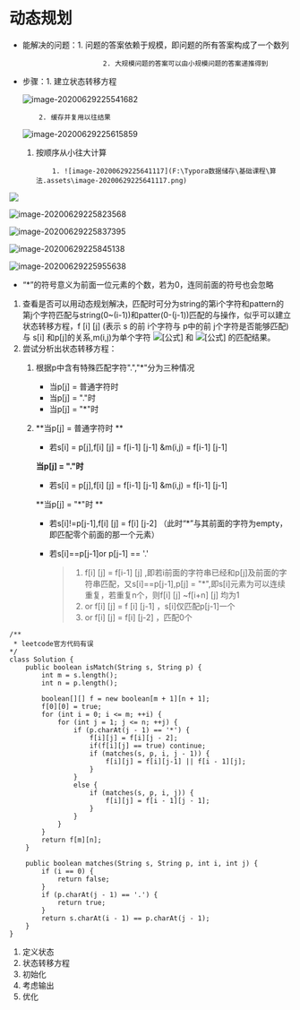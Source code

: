 # 动态规划

*   能解决的问题：1. 问题的答案依赖于规模，即问题的所有答案构成了一个数列

    ```
      					2. 大规模问题的答案可以由小规模问题的答案递推得到
    ```
*   步骤：1. 建立状态转移方程

    ![image-20200629225541682](F:%5CTypora%E6%95%B0%E6%8D%AE%E5%82%A8%E5%AD%98%5C%E5%9F%BA%E7%A1%80%E8%AF%BE%E7%A8%8B%5C%E7%AE%97%E6%B3%95.assets%5Cimage-20200629225541682.png)

    ```
      	2. 缓存并复用以往结果
    ```

    ![image-20200629225615859](F:%5CTypora%E6%95%B0%E6%8D%AE%E5%82%A8%E5%AD%98%5C%E5%9F%BA%E7%A1%80%E8%AF%BE%E7%A8%8B%5C%E7%AE%97%E6%B3%95.assets%5Cimage-20200629225615859.png)

    1.  按顺序从小往大计算

        ```
           	1. ![image-20200629225641117](F:\Typora数据储存\基础课程\算法.assets\image-20200629225641117.png)
        ```

![](F:%5CTypora%E6%95%B0%E6%8D%AE%E5%82%A8%E5%AD%98%5C%E5%9F%BA%E7%A1%80%E8%AF%BE%E7%A8%8B%5C%E7%AE%97%E6%B3%95.assets%5Cimage-20200629225805335.png)

![image-20200629225823568](F:%5CTypora%E6%95%B0%E6%8D%AE%E5%82%A8%E5%AD%98%5C%E5%9F%BA%E7%A1%80%E8%AF%BE%E7%A8%8B%5C%E7%AE%97%E6%B3%95.assets%5Cimage-20200629225823568.png)

![image-20200629225837395](F:%5CTypora%E6%95%B0%E6%8D%AE%E5%82%A8%E5%AD%98%5C%E5%9F%BA%E7%A1%80%E8%AF%BE%E7%A8%8B%5C%E7%AE%97%E6%B3%95.assets%5Cimage-20200629225837395.png)

![image-20200629225845138](F:%5CTypora%E6%95%B0%E6%8D%AE%E5%82%A8%E5%AD%98%5C%E5%9F%BA%E7%A1%80%E8%AF%BE%E7%A8%8B%5C%E7%AE%97%E6%B3%95.assets%5Cimage-20200629225845138.png)

![image-20200629225955638](F:%5CTypora%E6%95%B0%E6%8D%AE%E5%82%A8%E5%AD%98%5C%E5%9F%BA%E7%A1%80%E8%AF%BE%E7%A8%8B%5C%E7%AE%97%E6%B3%95.assets%5Cimage-20200629225955638.png)

* “\*”的符号意义为前面一位元素的个数，若为0，连同前面的符号也会忽略

1. 查看是否可以用动态规划解决，匹配时可分为string的第i个字符和pattern的第j个字符匹配与string(0\~(i-1))和patter(0-(j-1))匹配的与操作，似乎可以建立状态转移方程，f \[i] \[j] (表示 s 的前 i个字符与 p中的前 j个字符是否能够匹配) 与 s\[i] 和p\[j]的关系,m(i,j)为单个字符 ![\[公式\]](https://www.zhihu.com/equation?tex=P\_i) 和 ![\[公式\]](https://www.zhihu.com/equation?tex=S\_j) 的匹配结果。
2. 尝试分析出状态转移方程：
   1. 根据p中含有特殊匹配字符".","\*"分为三种情况
      * 当p\[j] = 普通字符时
      * 当p\[j] = "."时
      * 当p\[j] = "\*"时
   2.  \*\*当p\[j] = 普通字符时 \*\*

       * 若s\[i] = p\[j],f\[i] \[j] = f\[i-1] \[j-1] \&m(i,j) = f\[i-1] \[j-1]

       **当p\[j] = "."时**

       * 若s\[i] = p\[j],f\[i] \[j] = f\[i-1] \[j-1] \&m(i,j) = f\[i-1] \[j-1]

       \*\*当p\[j] = "\*"时 \*\*

       * 若s\[i]!=p\[j-1],f\[i] \[j] = f\[i] \[j-2] （此时“\*”与其前面的字符为empty，即匹配零个前面的那一个元素）
       *   若s\[i]==p\[j-1]or p\[j-1] == '.'

           > 1. f\[i] \[j] = f\[i-1] \[j] ,即若i前面的字符串已经和p\[j]及前面的字符串匹配，又s\[i]==p\[j-1],p\[j] = "\*",即s\[i]元素为可以连续重复，若重复n个，则f\[i] \[j] \~f\[i+n] \[j] 均为1
           > 2. or f\[i] \[j] = f \[i] \[j-1] ，s\[i]仅匹配p\[j-1]一个
           > 3. or f\[i] \[j] = f\[i] \[j-2] ，匹配0个

```
/**
 * leetcode官方代码有误
*/
class Solution {
    public boolean isMatch(String s, String p) {
        int m = s.length();
        int n = p.length();

        boolean[][] f = new boolean[m + 1][n + 1];
        f[0][0] = true;
        for (int i = 0; i <= m; ++i) {
            for (int j = 1; j <= n; ++j) {
                if (p.charAt(j - 1) == '*') {
                    f[i][j] = f[i][j - 2];
                    if(f[i][j] == true) continue;                 
                    if (matches(s, p, i, j - 1)) {
                        f[i][j] = f[i][j-1] || f[i - 1][j];
                    }
                }
                else {
                    if (matches(s, p, i, j)) {
                        f[i][j] = f[i - 1][j - 1];
                    }
                }
            }
        }
        return f[m][n];
    }

    public boolean matches(String s, String p, int i, int j) {
        if (i == 0) {
            return false;
        }
        if (p.charAt(j - 1) == '.') {
            return true;
        }
        return s.charAt(i - 1) == p.charAt(j - 1);
    }
}
```

1. 定义状态
2. 状态转移方程
3. 初始化
4. 考虑输出
5. 优化
